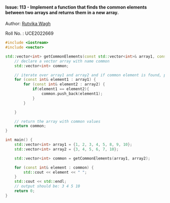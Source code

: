 <h4>Issue: 113 - Implement a function that finds the common elements between two arrays and returns them in a new array. </h4>

Author: [Rutvika Wagh](https://github.com/RutvikaWagh)

Roll No. : UCE2022669

```cpp
#include <iostream>
#include <vector>

std::vector<int> getCommonElements(const std::vector<int>& array1, const std::vector<int>& array2) {
    // declare a vector array with name common
    std::vector<int> common;

    // iterate over array1 and array2 and if common element is found, push it to common array
    for (const int& element1 : array1) {
        for (const int& element2 : array2) {
            if(element1 == element2){
                common.push_back(element1);
            }
        }

    }

    // return the array with common values
    return common;
}

int main() {
    std::vector<int> array1 = {1, 2, 3, 4, 5, 8, 9, 10};
    std::vector<int> array2 = {3, 4, 5, 6, 7, 10};

    std::vector<int> common = getCommonElements(array1, array2);

    for (const int& element : common) {
        std::cout << element << " ";
    }
    std::cout << std::endl;
    // output should be: 3 4 5 10
    return 0;
}
```
